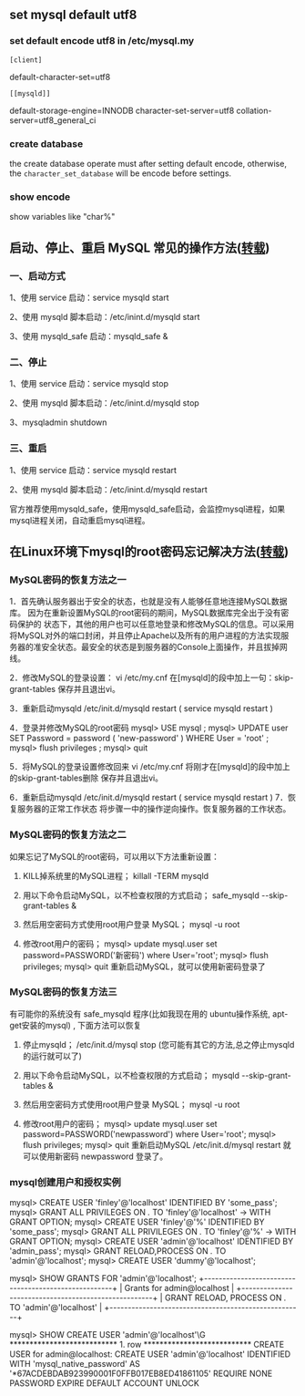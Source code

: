 ## set mysql default utf8 ##

### set default encode utf8 in /etc/mysql.my ###
`[client]`

default-character-set=utf8

`[[mysqld]]`

default-storage-engine=INNODB
character-set-server=utf8
collation-server=utf8_general_ci

### create database ###

the create database operate must after setting default encode, otherwise, the `character_set_database` will be encode before settings.

### show encode ###

show variables like "char%"

##  启动、停止、重启 MySQL 常见的操作方法(<a href="http://blog.csdn.net/aeolus_pu/article/details/9300205">转载</a>) ##

### 一、启动方式 ###

1、使用 service 启动：service mysqld start

2、使用 mysqld 脚本启动：/etc/inint.d/mysqld start

3、使用 mysqld_safe 启动：mysqld_safe &

### 二、停止 ###
 
1、使用 service 启动：service mysqld stop

2、使用 mysqld 脚本启动：/etc/inint.d/mysqld stop

3、mysqladmin shutdown

### 三、重启 ###

1、使用 service 启动：service mysqld restart

2、使用 mysqld  脚本启动：/etc/inint.d/mysqld restart

官方推荐使用mysqld_safe，使用mysqld_safe启动，会监控mysql进程，如果mysql进程关闭，自动重启mysql进程。

## 在Linux环境下mysql的root密码忘记解决方法(<a href="http://lxsym.blog.51cto.com/1364623/477027">转载</a>) ##

### MySQL密码的恢复方法之一 ###
1．首先确认服务器出于安全的状态，也就是没有人能够任意地连接MySQL数据库。 因为在重新设置MySQL的root密码的期间，MySQL数据库完全出于没有密码保护的 状态下，其他的用户也可以任意地登录和修改MySQL的信息。可以采用将MySQL对外的端口封闭，并且停止Apache以及所有的用户进程的方法实现服务器的准安全状态。最安全的状态是到服务器的Console上面操作，并且拔掉网线。

2．修改MySQL的登录设置： 
vi /etc/my.cnf 
在[mysqld]的段中加上一句：skip-grant-tables 保存并且退出vi。

3．重新启动mysqld 
/etc/init.d/mysqld restart  ( service mysqld restart )

4．登录并修改MySQL的root密码
mysql> USE mysql ; 
mysql> UPDATE user SET Password = password ( 'new-password' ) WHERE User = 'root' ; 
mysql> flush privileges ; 
mysql> quit

5．将MySQL的登录设置修改回来 
vi /etc/my.cnf 
将刚才在[mysqld]的段中加上的skip-grant-tables删除 
保存并且退出vi。

6．重新启动mysqld 
/etc/init.d/mysqld restart   ( service mysqld restart )
7．恢复服务器的正常工作状态
将步骤一中的操作逆向操作。恢复服务器的工作状态。
 
### MySQL密码的恢复方法之二 ###
如果忘记了MySQL的root密码，可以用以下方法重新设置：
1. KILL掉系统里的MySQL进程； 
killall -TERM mysqld

2. 用以下命令启动MySQL，以不检查权限的方式启动； 
safe_mysqld --skip-grant-tables &

3. 然后用空密码方式使用root用户登录 MySQL； 
mysql -u root

4. 修改root用户的密码； 
mysql> update mysql.user set password=PASSWORD('新密码') where User='root'; 
mysql> flush privileges; 
mysql> quit 
重新启动MySQL，就可以使用新密码登录了
 
### MySQL密码的恢复方法三 ###
有可能你的系统没有 safe_mysqld 程序(比如我现在用的 ubuntu操作系统, apt-get安装的mysql) , 下面方法可以恢复
1. 停止mysqld； 
/etc/init.d/mysql stop
(您可能有其它的方法,总之停止mysqld的运行就可以了)

2. 用以下命令启动MySQL，以不检查权限的方式启动； 
mysqld --skip-grant-tables &

3. 然后用空密码方式使用root用户登录 MySQL； 
mysql -u root

4. 修改root用户的密码； 
mysql> update mysql.user set password=PASSWORD('newpassword') where User='root'; 
mysql> flush privileges; 
mysql> quit 
重新启动MySQL
/etc/init.d/mysql restart
就可以使用新密码 newpassword 登录了。

### mysql创建用户和授权实例 ###
mysql> CREATE USER 'finley'@'localhost' IDENTIFIED BY 'some_pass';
mysql> GRANT ALL PRIVILEGES ON *.* TO 'finley'@'localhost'
    ->     WITH GRANT OPTION;
mysql> CREATE USER 'finley'@'%' IDENTIFIED BY 'some_pass';
mysql> GRANT ALL PRIVILEGES ON *.* TO 'finley'@'%'
    ->     WITH GRANT OPTION;
mysql> CREATE USER 'admin'@'localhost' IDENTIFIED BY 'admin_pass';
mysql> GRANT RELOAD,PROCESS ON *.* TO 'admin'@'localhost';
mysql> CREATE USER 'dummy'@'localhost';

mysql> SHOW GRANTS FOR 'admin'@'localhost';
+-----------------------------------------------------+
| Grants for admin@localhost                          |
+-----------------------------------------------------+
| GRANT RELOAD, PROCESS ON *.* TO 'admin'@'localhost' |
+-----------------------------------------------------+

mysql> SHOW CREATE USER 'admin'@'localhost'\G
*************************** 1. row ***************************
CREATE USER for admin@localhost: CREATE USER 'admin'@'localhost'
IDENTIFIED WITH 'mysql_native_password'
AS '*67ACDEBDAB923990001F0FFB017EB8ED41861105'
REQUIRE NONE PASSWORD EXPIRE DEFAULT ACCOUNT UNLOCK

